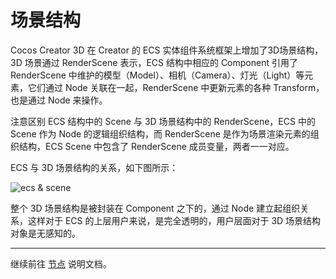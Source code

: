 # 场景结构

Cocos Creator 3D 在 Creator 的 ECS 实体组件系统框架上增加了3D场景结构，3D 场景通过 RenderScene 表示，ECS 结构中相应的 Component 引用了 RenderScene 中维护的模型（Model）、相机（Camera）、灯光（Light）等元素，它们通过 Node 关联在一起，RenderScene 中更新元素的各种 Transform，也是通过 Node 来操作。

注意区别 ECS 结构中的 Scene 与 3D 场景结构中的 RenderScene，ECS 中的 Scene 作为 Node 的逻辑组织结构，而 RenderScene 是作为场景渲染元素的组织结构，ECS Scene 中包含了 RenderScene 成员变量，两者一一对应。

ECS 与 3D 场景结构的关系，如下图所示：

![ecs & scene](scene/ecs-scene.jpg)

整个 3D 场景结构是被封装在 Component 之下的，通过 Node 建立起组织关系，这样对于 ECS 的上层用户来说，是完全透明的，用户层面对于 3D 场景结构对象是无感知的。

---

继续前往 [节点](node-component.md) 说明文档。